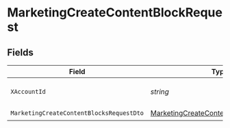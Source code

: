 # MarketingCreateContentBlockRequest


## Fields

| Field                                                                                                       | Type                                                                                                        | Required                                                                                                    | Description                                                                                                 |
| ----------------------------------------------------------------------------------------------------------- | ----------------------------------------------------------------------------------------------------------- | ----------------------------------------------------------------------------------------------------------- | ----------------------------------------------------------------------------------------------------------- |
| `XAccountId`                                                                                                | *string*                                                                                                    | :heavy_check_mark:                                                                                          | The account identifier                                                                                      |
| `MarketingCreateContentBlocksRequestDto`                                                                    | [MarketingCreateContentBlocksRequestDto](../../Models/Components/MarketingCreateContentBlocksRequestDto.md) | :heavy_check_mark:                                                                                          | N/A                                                                                                         |
